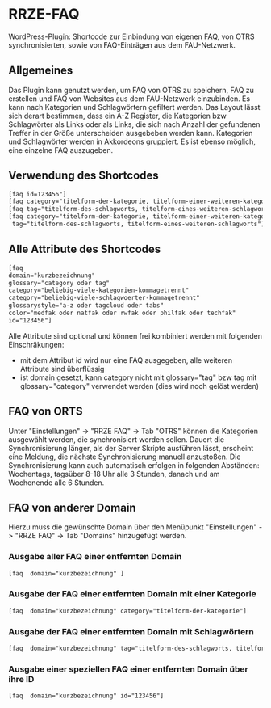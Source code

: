 # RRZE-FAQ
WordPress-Plugin: Shortcode zur Einbindung von eigenen FAQ, von OTRS synchronisierten, sowie von FAQ-Einträgen aus dem FAU-Netzwerk. 

## Allgemeines

Das Plugin kann genutzt werden, um FAQ von OTRS zu speichern, FAQ zu erstellen und FAQ von Websites aus dem FAU-Netzwerk einzubinden. Es kann nach Kategorien und Schlagwörtern gefiltert werden. Das Layout lässt sich derart bestimmen, dass ein A-Z Register, die Kategorien bzw Schlagwörter als Links oder als Links, die sich nach Anzahl der gefundenen Treffer in der Größe unterscheiden ausgebeben werden kann. Kategorien und Schlagwörter werden in Akkordeons gruppiert. Es ist ebenso möglich, eine einzelne FAQ auszugeben.

## Verwendung des Shortcodes

```html
[faq id=123456"] 
[faq category="titelform-der-kategorie, titelform-einer-weiteren-kategorie"]
[faq tag="titelform-des-schlagworts, titelform-eines-weiteren-schlagworts"]
[faq category="titelform-der-kategorie, titelform-einer-weiteren-kategorie"
 tag="titelform-des-schlagworts, titelform-eines-weiteren-schlagworts"]
```

## Alle Attribute des Shortcodes

```html
[faq 
domain="kurzbezeichnung" 
glossary="category oder tag" 
category="beliebig-viele-kategorien-kommagetrennt"  
category="beliebig-viele-schlagwoerter-kommagetrennt" 
glossarystyle="a-z oder tagcloud oder tabs" 
color="medfak oder natfak oder rwfak oder philfak oder techfak" 
id="123456"] 
```

Alle Attribute sind optional und können frei kombiniert werden mit folgenden Einschräkungen:
- mit dem Attribut id wird nur eine FAQ ausgegeben, alle weiteren Attribute sind überflüssig
- ist domain gesetzt, kann category nicht mit glossary="tag" bzw tag mit glossary="category" verwendet werden (dies wird noch gelöst werden)

## FAQ von ORTS

Unter "Einstellungen" -> "RRZE FAQ" -> Tab "OTRS" können die Kategorien ausgewählt werden, die synchronisiert werden sollen. Dauert die Synchronisierung länger, als der Server Skripte ausführen lässt, erscheint eine Meldung, die nächste Synchronisierung manuell anzustoßen. Die Synchronisierung kann auch automatisch erfolgen in folgenden Abständen: Wochentags, tagsüber 8-18 Uhr alle 3 Stunden, danach und am Wochenende alle 6 Stunden.


## FAQ von anderer Domain

Hierzu muss die gewünschte Domain über den Menüpunkt "Einstellungen" -> "RRZE FAQ" -> Tab "Domains" hinzugefügt werden.


### Ausgabe aller FAQ einer entfernten Domain

```html
[faq  domain="kurzbezeichnung" ] 
```

### Ausgabe der FAQ einer entfernten Domain mit einer Kategorie

```html
[faq  domain="kurzbezeichnung" category="titelform-der-kategorie"] 
```

### Ausgabe der FAQ einer entfernten Domain mit Schlagwörtern

```html
[faq  domain="kurzbezeichnung" tag="titelform-des-schlagworts, titelform-eines-weiteren-schlagworts"] 
```

### Ausgabe einer speziellen FAQ einer entfernten Domain über ihre ID
```html
[faq  domain="kurzbezeichnung" id="123456"] 
```

